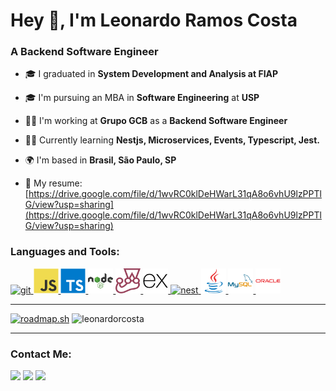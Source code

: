 <h1 align="left">Hey 👋, I'm Leonardo Ramos Costa</h1>
<h3 align="left">A Backend Software Engineer</h3>

- 🎓 I graduated in **System Development and Analysis at FIAP**

- 🎓 I'm pursuing an MBA in **Software Engineering** at **USP**

- 🧑‍💻 I'm working at **Grupo GCB** as a **Backend Software Engineer**

- 👨‍💻 Currently learning **Nestjs, Microservices, Events, Typescript, Jest.**

- 🌍 I'm based in **Brasil, São Paulo, SP**

- 📄 My resume: [https://drive.google.com/file/d/1wvRC0klDeHWarL31qA8o6vhU9lzPPTlG/view?usp=sharing](https://drive.google.com/file/d/1wvRC0klDeHWarL31qA8o6vhU9lzPPTlG/view?usp=sharing)

<h3 align="left">Languages and Tools:</h3>
<p align="left">  <a href="https://git-scm.com/" target="_blank" rel="noreferrer"> <img src="https://www.vectorlogo.zone/logos/git-scm/git-scm-icon.svg" alt="git" width="40" height="40"/> </a> 
<a href="https://developer.mozilla.org/en-US/docs/Web/JavaScript" target="_blank" rel="noreferrer"> <img src="https://raw.githubusercontent.com/devicons/devicon/master/icons/javascript/javascript-original.svg" alt="javascript" width="40" height="40"/> </a>
 <a href="https://www.typescriptlang.org/" target="_blank" rel="noreferrer"> <img src="https://raw.githubusercontent.com/devicons/devicon/master/icons/typescript/typescript-original.svg" alt="typescript" width="40" height="40"/> </a>
 <a href="https://nodejs.org" target="_blank" rel="noreferrer"> <img src="https://raw.githubusercontent.com/devicons/devicon/master/icons/nodejs/nodejs-original-wordmark.svg" alt="nodejs" width="40" height="40"/> </a>
 <a href="https://jestjs.io/" target="_blank" rel="noreferrer"> <img src="https://raw.githubusercontent.com/devicons/devicon/master/icons/jest/jest-plain.svg" alt="jest" width="40" height="40"/> </a> 
 <a href="https://expressjs.com/" target="_blank" rel="noreferrer"> <img src="https://raw.githubusercontent.com/devicons/devicon/master/icons/express/express-original.svg" alt="express" width="40" height="40"/> </a> 
  <a href="https://docs.nestjs.com/" target="_blank" rel="noreferrer"> <img src="https://docs.nestjs.com/assets/logo-small-gradient.svg" alt="nest" width="40" height="40"/> </a> 
 <a href="https://www.java.com" target="_blank" rel="noreferrer"> <img src="https://raw.githubusercontent.com/devicons/devicon/master/icons/java/java-original.svg" alt="java" width="40" height="40"/> </a>
<a href="https://www.mysql.com/" target="_blank" rel="noreferrer"> <img src="https://raw.githubusercontent.com/devicons/devicon/master/icons/mysql/mysql-original-wordmark.svg" alt="mysql" width="40" height="40"/> </a>
<a href="https://www.oracle.com/" target="_blank" rel="noreferrer"> <img src="https://raw.githubusercontent.com/devicons/devicon/master/icons/oracle/oracle-original.svg" alt="oracle" width="40" height="40"/> </a>
</p>
<hr />
<div align="left" width=100%>
<a href="https://github.com/LeonardoRCosta">
<a href="https://roadmap.sh"><img src="https://roadmap.sh/card/tall/674644695434bf319a34e02b?variant=dark" alt="roadmap.sh"/></a>
<img height="180em" src="https://github-readme-stats.vercel.app/api/top-langs?username=leonardorcosta&show_icons=true&theme=dark&title_color=ffffff&text_color=ffffff&bg_color=171717&hide_border=true&locale=en&layout=compact" alt="leonardorcosta" />
</div>
<hr />
<div>
<h3>Contact Me:</h3>
 <a href = "mailto:lrcosta04@gmail.com"><img src="https://img.shields.io/badge/-Gmail-%23333?&color=critical&style=for-the-badge&logo=gmail&logoColor=white" target="_blank"></a>
 <a href="https://linkedin.com/in/leonardo-ramos-costa" target="_blank"><img src="https://img.shields.io/badge/-LinkedIn-%230077B5?style=for-the-badge&logo=linkedin&logoColor=white" target="_blank"></a> 
 <a href="https://wa.me/5511992934179" target="_blank"><img src="https://img.shields.io/badge/-Whatsapp-%23333?&color=brightgreen&style=for-the-badge&logo=whatsapp&logoColor=white" target="_blank"></a> 
</div>    
